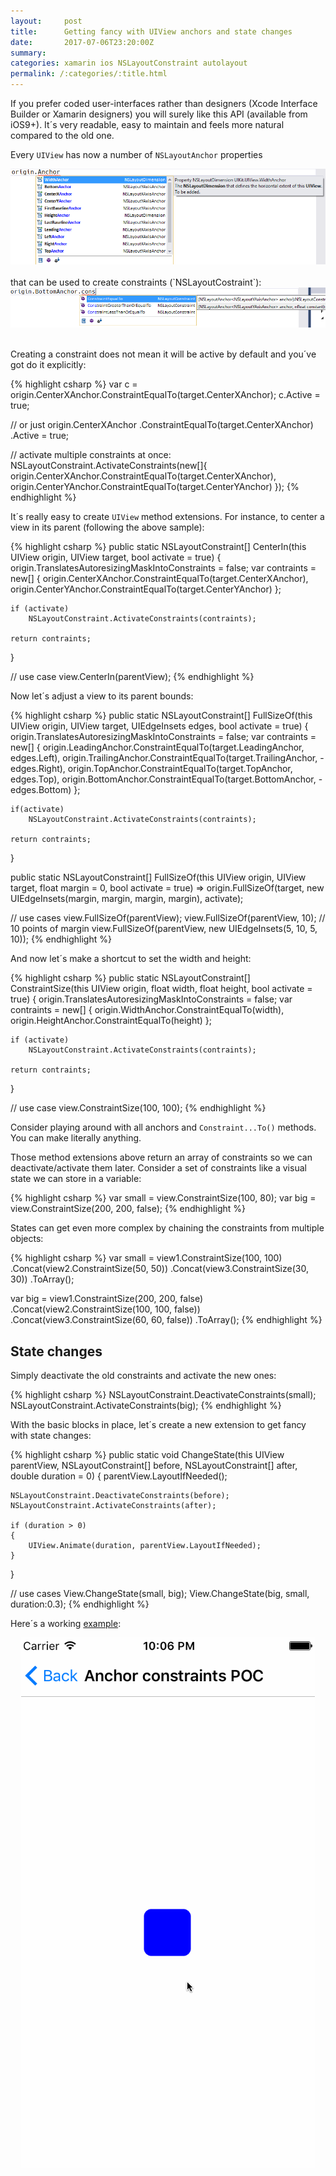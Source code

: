 ```yaml
---
layout:     post
title:      Getting fancy with UIView anchors and state changes
date:       2017-07-06T23:20:00Z
summary:    
categories: xamarin ios NSLayoutConstraint autolayout
permalink: /:categories/:title.html
---
```


If you prefer coded user-interfaces rather than designers (Xcode Interface Builder or Xamarin designers) you will surely like this API (available from iOS9+). It´s very readable, easy to maintain and feels more natural compared to the old one.

Every `UIView` has now a number of `NSLayoutAnchor` properties
<div style="text-align:center">
    <img src="/images/anchor-properties.png" alt="anchor properties">
</div>  
<br> 
that can be used to create constraints (`NSLayoutCostraint`):
<div style="text-align:center">
    <img src="/images/constraint-methods.png" alt="constraint methods">
</div>  
<br> 

Creating a constraint does not mean it will be active by default and you´ve got do it explicitly:

{% highlight csharp %}
var c = origin.CenterXAnchor.ConstraintEqualTo(target.CenterXAnchor);
c.Active = true;

// or just
origin.CenterXAnchor
    .ConstraintEqualTo(target.CenterXAnchor)
    .Active = true;

// activate multiple constraints at once:
NSLayoutConstraint.ActivateConstraints(new[]{
    origin.CenterXAnchor.ConstraintEqualTo(target.CenterXAnchor),
    origin.CenterYAnchor.ConstraintEqualTo(target.CenterYAnchor)
});
{% endhighlight %}

It´s really easy to create `UIView` method extensions. For instance, to center a view in its parent (following the above sample):

{% highlight csharp %}
public static NSLayoutConstraint[] CenterIn(this UIView origin, 
    UIView target, bool activate = true)
{
    origin.TranslatesAutoresizingMaskIntoConstraints = false;
    var contraints = new[]
    {
        origin.CenterXAnchor.ConstraintEqualTo(target.CenterXAnchor),
        origin.CenterYAnchor.ConstraintEqualTo(target.CenterYAnchor)
    };

    if (activate)
        NSLayoutConstraint.ActivateConstraints(contraints);

    return contraints;
}

// use case
view.CenterIn(parentView);
{% endhighlight %}

Now let´s adjust a view to its parent bounds:

{% highlight csharp %}
public static NSLayoutConstraint[] FullSizeOf(this UIView origin, 
    UIView target, UIEdgeInsets edges, bool activate = true)
{
    origin.TranslatesAutoresizingMaskIntoConstraints = false;
    var contraints = new[]
    {
        origin.LeadingAnchor.ConstraintEqualTo(target.LeadingAnchor, edges.Left),
        origin.TrailingAnchor.ConstraintEqualTo(target.TrailingAnchor, -edges.Right),
        origin.TopAnchor.ConstraintEqualTo(target.TopAnchor, edges.Top),
        origin.BottomAnchor.ConstraintEqualTo(target.BottomAnchor, -edges.Bottom)
    };

    if(activate)
        NSLayoutConstraint.ActivateConstraints(contraints);

    return contraints;
}

public static NSLayoutConstraint[] FullSizeOf(this UIView origin, 
    UIView target, float margin = 0, bool activate = true) 
    => origin.FullSizeOf(target, new UIEdgeInsets(margin, margin, margin, margin), activate);

// use cases
view.FullSizeOf(parentView);
view.FullSizeOf(parentView, 10); // 10 points of margin
view.FullSizeOf(parentView, new UIEdgeInsets(5, 10, 5, 10));
{% endhighlight %}

And now let´s make a shortcut to set the width and height:

{% highlight csharp %}
public static NSLayoutConstraint[] ConstraintSize(this UIView origin, 
    float width, float height, bool activate = true)
{
    origin.TranslatesAutoresizingMaskIntoConstraints = false;
    var contraints = new[]
    {
        origin.WidthAnchor.ConstraintEqualTo(width),
        origin.HeightAnchor.ConstraintEqualTo(height)
    };

    if (activate)
        NSLayoutConstraint.ActivateConstraints(contraints);

    return contraints;
}

// use case
view.ConstraintSize(100, 100);
{% endhighlight %}

Consider playing around with all anchors and `Constraint...To()` methods. You can make literally anything.

Those method extensions above return an array of constraints so we can deactivate/activate them later. Consider a set of constraints like a visual state we can store in a variable:

{% highlight csharp %}
var small = view.ConstraintSize(100, 80);
var big = view.ConstraintSize(200, 200, false);
{% endhighlight %}

States can get even more complex by chaining the constraints from multiple objects:

{% highlight csharp %}
var small = view1.ConstraintSize(100, 100)
    .Concat(view2.ConstraintSize(50, 50))
    .Concat(view3.ConstraintSize(30, 30))
    .ToArray();

var big = view1.ConstraintSize(200, 200, false)
    .Concat(view2.ConstraintSize(100, 100, false))
    .Concat(view3.ConstraintSize(60, 60, false))
    .ToArray();
{% endhighlight %}

## State changes

Simply deactivate the old constraints and activate the new ones:

{% highlight csharp %}
NSLayoutConstraint.DeactivateConstraints(small);
NSLayoutConstraint.ActivateConstraints(big);
{% endhighlight %}

With the basic blocks in place, let´s create a new extension to get fancy with state changes:

{% highlight csharp %}
public static void ChangeState(this UIView parentView, 
    NSLayoutConstraint[] before, 
    NSLayoutConstraint[] after, 
    double duration = 0)
{
    parentView.LayoutIfNeeded();

    NSLayoutConstraint.DeactivateConstraints(before);
    NSLayoutConstraint.ActivateConstraints(after);

    if (duration > 0)
    {
        UIView.Animate(duration, parentView.LayoutIfNeeded);
    }
}

// use cases
View.ChangeState(small, big);
View.ChangeState(big, small, duration:0.3);
{% endhighlight %}

Here´s a working [example](https://github.com/xleon/UIStackViewPlayground/blob/master/Views/AnchorPocViewController.cs):

<div style="text-align:center">
    <img src="/images/change-state.gif" alt="change state">
</div>  
<br> 




